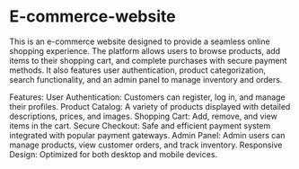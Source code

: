 # E-commerce-website

This is an e-commerce website designed to provide a seamless online shopping experience. The platform allows users to browse products, add items to their shopping cart, and complete purchases with secure payment methods. It also features user authentication, product categorization, search functionality, and an admin panel to manage inventory and orders.

Features:
User Authentication: Customers can register, log in, and manage their profiles.
Product Catalog: A variety of products displayed with detailed descriptions, prices, and images.
Shopping Cart: Add, remove, and view items in the cart.
Secure Checkout: Safe and efficient payment system integrated with popular payment gateways.
Admin Panel: Admin users can manage products, view customer orders, and track inventory.
Responsive Design: Optimized for both desktop and mobile devices.


